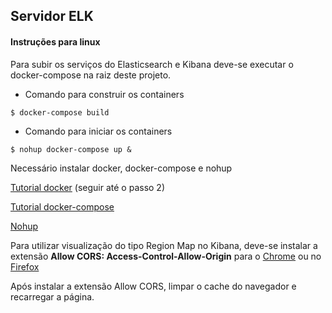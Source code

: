 ## Servidor ELK

#### Instruções para linux


Para subir os serviços do Elasticsearch e Kibana deve-se executar o docker-compose na raiz deste projeto.
- Comando para construir os containers

`$ docker-compose build`

- Comando para iniciar os containers

`$ nohup docker-compose up &`
      
 Necessário instalar docker, docker-compose e nohup
 
[Tutorial docker](https://www.digitalocean.com/community/tutorials/como-instalar-e-usar-o-docker-no-ubuntu-18-04-pt) (seguir até o passo 2)

[Tutorial docker-compose](https://www.digitalocean.com/community/tutorials/how-to-install-docker-compose-on-ubuntu-16-04)

[Nohup](https://www.maketecheasier.com/nohup-and-uses/)

Para utilizar visualização do tipo Region Map no Kibana, deve-se instalar a extensão **Allow CORS: Access-Control-Allow-Origin** para o [Chrome](https://chrome.google.com/webstore/detail/allow-cors-access-control/lhobafahddgcelffkeicbaginigeejlf)  ou no [Firefox](https://addons.mozilla.org/pt-BR/firefox/addon/access-control-allow-origin/)

Após instalar a extensão Allow CORS, limpar o cache do navegador e recarregar a página.
